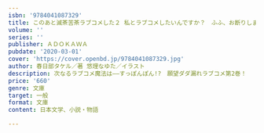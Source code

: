 ```yaml
---
isbn: '9784041087329'
title: このあと滅茶苦茶ラブコメした２ 私とラブコメしたいんですか？　ふふ、お断りしますね
volume: ''
series: ''
publisher: ＡＤＯＫＡＷＡ
pubdate: '2020-03-01'
cover: 'https://cover.openbd.jp/9784041087329.jpg'
author: 春日部タケル／著 悠理なゆた／イラスト
description: 次なるラブコメ魔法は――すっぽんぽん!?　願望ダダ漏れラブコメ第2巻！
price: '660'
genre: 文庫
target: 一般
format: 文庫
content: 日本文学、小説・物語

---
```

